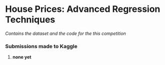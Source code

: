 # House Prices: Advanced Regression Techniques

*Contains the dataset and the code for the this competition*

### Submissions made to Kaggle

1. **none yet**